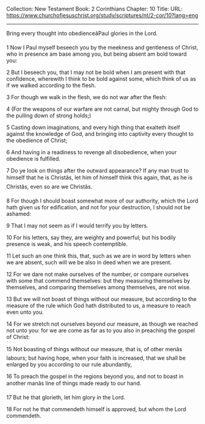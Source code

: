 Collection: New Testament
Book: 2 Corinthians
Chapter: 10
Title: 
URL: https://www.churchofjesuschrist.org/study/scriptures/nt/2-cor/10?lang=eng

---

Bring every thought into obedienceâPaul glories in the Lord.

1 Now I Paul myself beseech you by the meekness and gentleness of Christ, who in presence am base among you, but being absent am bold toward you:

2 But I beseech you, that I may not be bold when I am present with that confidence, wherewith I think to be bold against some, which think of us as if we walked according to the flesh.

3 For though we walk in the flesh, we do not war after the flesh:

4 (For the weapons of our warfare are not carnal, but mighty through God to the pulling down of strong holds;)

5 Casting down imaginations, and every high thing that exalteth itself against the knowledge of God, and bringing into captivity every thought to the obedience of Christ;

6 And having in a readiness to revenge all disobedience, when your obedience is fulfilled.

7 Do ye look on things after the outward appearance? If any man trust to himself that he is Christâs, let him of himself think this again, that, as he is Christâs, even so are we Christâs.

8 For though I should boast somewhat more of our authority, which the Lord hath given us for edification, and not for your destruction, I should not be ashamed:

9 That I may not seem as if I would terrify you by letters.

10 For his letters, say they, are weighty and powerful; but his bodily presence is weak, and his speech contemptible.

11 Let such an one think this, that, such as we are in word by letters when we are absent, such will we be also in deed when we are present.

12 For we dare not make ourselves of the number, or compare ourselves with some that commend themselves: but they measuring themselves by themselves, and comparing themselves among themselves, are not wise.

13 But we will not boast of things without our measure, but according to the measure of the rule which God hath distributed to us, a measure to reach even unto you.

14 For we stretch not ourselves beyond our measure, as though we reached not unto you: for we are come as far as to you also in preaching the gospel of Christ:

15 Not boasting of things without our measure, that is, of other menâs labours; but having hope, when your faith is increased, that we shall be enlarged by you according to our rule abundantly,

16 To preach the gospel in the regions beyond you, and not to boast in another manâs line of things made ready to our hand.

17 But he that glorieth, let him glory in the Lord.

18 For not he that commendeth himself is approved, but whom the Lord commendeth.
